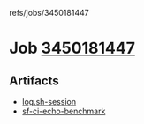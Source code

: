 refs/jobs/3450181447

# Job [3450181447](https://github.com/rokmoln/support-firecloud/runs/3450181447?check_suite_focus=true)

## Artifacts

* [log.sh-session](log.sh-session)
* [sf-ci-echo-benchmark](sf-ci-echo-benchmark)

